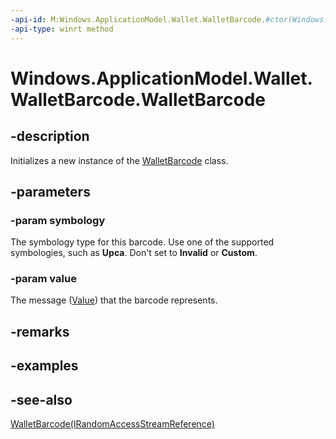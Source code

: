 ----api-id: M:Windows.ApplicationModel.Wallet.WalletBarcode.#ctor(Windows.ApplicationModel.Wallet.WalletBarcodeSymbology,System.String)
-api-type: winrt method
---<!-- Method syntaxpublic WalletBarcode(Windows.ApplicationModel.Wallet.WalletBarcodeSymbology symbology, System.String value)--># Windows.ApplicationModel.Wallet.WalletBarcode.WalletBarcode## -descriptionInitializes a new instance of the [WalletBarcode](walletbarcode.md) class.## -parameters### -param symbologyThe symbology type for this barcode. Use one of the supported symbologies, such as **Upca**. Don't set to **Invalid** or **Custom**.### -param valueThe message ([Value](walletbarcode_value.md)) that the barcode represents.## -remarks## -examples## -see-also[WalletBarcode(IRandomAccessStreamReference)](walletbarcode_walletbarcode_199548425.md)